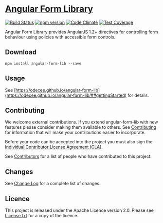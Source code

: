 # [Angular Form Library](https://odecee.github.io/angular-form-lib)
[![Build Status](https://travis-ci.org/odecee/angular-form-lib.svg)](https://travis-ci.org/odecee/angular-form-lib)
[![npm version](https://badge.fury.io/js/angular-form-lib.svg)](http://badge.fury.io/js/angular-form-lib)
[![Code Climate](https://codeclimate.com/github/Odecee/angular-form-lib/badges/gpa.svg)](https://codeclimate.com/github/odecee/angular-form-lib)
[![Test Coverage](https://codeclimate.com/github/Odecee/angular-form-lib/badges/coverage.svg)](https://codeclimate.com/github/odecee/angular-form-lib/coverage)

Angular Form Library provides AngularJS 1.2+ directives for controlling form behaviour using policies with accessible form controls.

## <a name="download"></a> Download
```
npm install angular-form-lib --save
```

## <a name="usage"></a> Usage

See [https://odecee.github.io/angular-form-lib](https://odecee.github.io/angular-form-lib/##gettingStarted) for details.

## <a name="contributing"></a> Contributing

We welcome external contributions.  If you extend angular-form-lib with new features please consider making them available to others.  See [Contributing](CONTRIBUTING.md) for information that will make your contributions easier to incorporate.

Before your code can be accepted into the project you must also sign the [Individual Contributor License Agreement (CLA)](https://drive.google.com/open?id=1EmjFp3rJYnQU2pFX0A1hgSaHRoAaB_6PUopmmSmeByg).

See [Contributors](CONTRIBUTORS.md) for a list of people who have contributed to this project.

## <a name="changes"></a> Changes
See [Change Log](CHANGELOG.md) for a complete list of changes.

## <a name="licence"></a> Licence

This project is released under the Apache Licence version 2.0.  Please see [License.txt](LICENSE.txt) for a copy of the licence.
